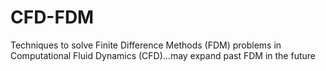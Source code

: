 # CFD-FDM

Techniques to solve Finite Difference Methods (FDM) problems in Computational Fluid Dynamics (CFD)...may expand past FDM in the future
